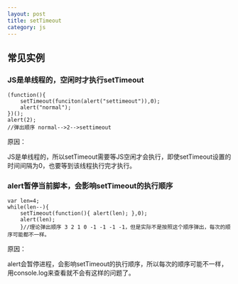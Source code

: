 ```yaml
---
layout: post
title: setTimeout
category: js
---
```

## 常见实例

### JS是单线程的，空闲时才执行setTimeout

    (function(){
        setTimeout(funciton(alert("settimeout")),0);
        alert("normal");
    })();
    alert(2);
    //弹出顺序 normal-->2-->settimeout

原因：

JS是单线程的，所以setTimeout需要等JS空闲才会执行，即使setTimeout设置的时间间隔为0，也要等到该线程执行完才执行。

### alert暂停当前脚本，会影响setTimeout的执行顺序

    var len=4;
    while(len--){
        setTimeout(function(){ alert(len); },0);
        alert(len); 
        }//理论弹出顺序 3 2 1 0 -1 -1 -1 -1，但是实际不是按照这个顺序弹出，每次的顺序可能都不一样。
        
原因：

alert会暂停进程，会影响setTimeout的执行顺序，所以每次的顺序可能不一样，用console.log来查看就不会有这样的问题了。




